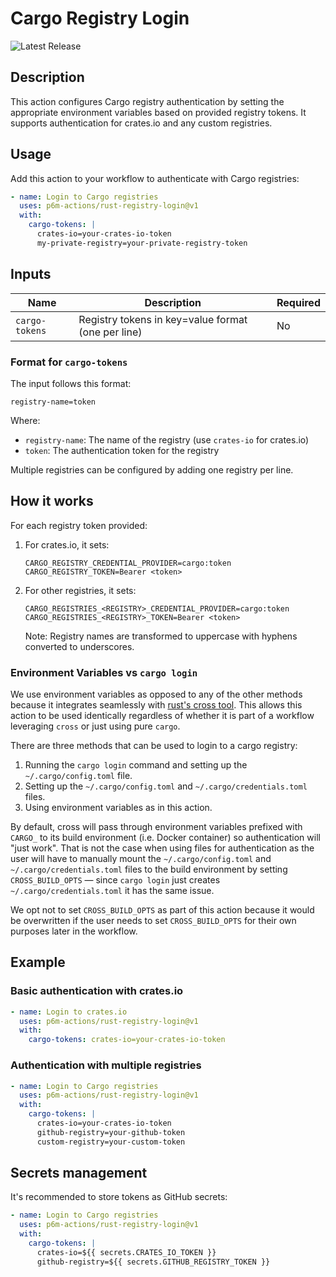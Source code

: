 # Cargo Registry Login

![Latest Release](https://img.shields.io/github/v/release/p6m-actions/rust-repository-login?style=flat-square&label=Latest%20Release&color=blue)

## Description

This action configures Cargo registry authentication by setting the appropriate environment variables based on provided registry tokens. It supports authentication for crates.io and any custom registries.

## Usage

Add this action to your workflow to authenticate with Cargo registries:

```yaml
- name: Login to Cargo registries
  uses: p6m-actions/rust-registry-login@v1
  with:
    cargo-tokens: |
      crates-io=your-crates-io-token
      my-private-registry=your-private-registry-token
```

## Inputs

| Name           | Description                                        | Required |
| -------------- | -------------------------------------------------- | -------- |
| `cargo-tokens` | Registry tokens in key=value format (one per line) | No       |

### Format for `cargo-tokens`

The input follows this format:

```
registry-name=token
```

Where:

- `registry-name`: The name of the registry (use `crates-io` for crates.io)
- `token`: The authentication token for the registry

Multiple registries can be configured by adding one registry per line.

## How it works

For each registry token provided:

1. For crates.io, it sets:

   ```
   CARGO_REGISTRY_CREDENTIAL_PROVIDER=cargo:token
   CARGO_REGISTRY_TOKEN=Bearer <token>
   ```

2. For other registries, it sets:

   ```
   CARGO_REGISTRIES_<REGISTRY>_CREDENTIAL_PROVIDER=cargo:token
   CARGO_REGISTRIES_<REGISTRY>_TOKEN=Bearer <token>
   ```

   Note: Registry names are transformed to uppercase with hyphens converted to underscores.

### Environment Variables vs `cargo login`

We use environment variables as opposed to any of the other methods because it integrates seamlessly with [rust's cross tool](https://github.com/cross-rs/cross). This allows this action to be used identically regardless of whether it is part of a workflow leveraging `cross` or just using pure `cargo`.

There are three methods that can be used to login to a cargo registry:

1. Running the `cargo login` command and setting up the `~/.cargo/config.toml` file.
2. Setting up the `~/.cargo/config.toml` and `~/.cargo/credentials.toml` files.
3. Using environment variables as in this action.

By default, cross will pass through environment variables prefixed with `CARGO_` to its build environment (i.e. Docker container) so authentication will "just work". That is not the case when using files for authentication as the user will have to manually mount the `~/.cargo/config.toml` and `~/.cargo/credentials.toml` files to the build environment by setting `CROSS_BUILD_OPTS` — since `cargo login` just creates `~/.cargo/credentials.toml` it has the same issue.

We opt not to set `CROSS_BUILD_OPTS` as part of this action because it would be overwritten if the user needs to set `CROSS_BUILD_OPTS` for their own purposes later in the workflow.

## Example

### Basic authentication with crates.io

```yaml
- name: Login to crates.io
  uses: p6m-actions/rust-registry-login@v1
  with:
    cargo-tokens: crates-io=your-crates-io-token
```

### Authentication with multiple registries

```yaml
- name: Login to Cargo registries
  uses: p6m-actions/rust-registry-login@v1
  with:
    cargo-tokens: |
      crates-io=your-crates-io-token
      github-registry=your-github-token
      custom-registry=your-custom-token
```

## Secrets management

It's recommended to store tokens as GitHub secrets:

```yaml
- name: Login to Cargo registries
  uses: p6m-actions/rust-registry-login@v1
  with:
    cargo-tokens: |
      crates-io=${{ secrets.CRATES_IO_TOKEN }}
      github-registry=${{ secrets.GITHUB_REGISTRY_TOKEN }}
```
